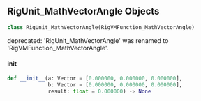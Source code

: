 ## RigUnit_MathVectorAngle Objects

```python
class RigUnit_MathVectorAngle(RigVMFunction_MathVectorAngle)
```

deprecated: 'RigUnit_MathVectorAngle' was renamed to 'RigVMFunction_MathVectorAngle'.

<a id="unreal.RigUnit_MathVectorAngle.__init__"></a>

#### __init__

```python
def __init__(a: Vector = [0.000000, 0.000000, 0.000000],
             b: Vector = [0.000000, 0.000000, 0.000000],
             result: float = 0.000000) -> None
```

<a id="unreal.RigVMFunction_MathVectorParallel"></a>